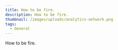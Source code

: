 ```yaml
---
title: How to be fire.
description: How to be fire.
thumbnail: /images/uploads/analytics-network.png
tags:
  - General
---
```

How to be fire.